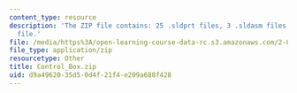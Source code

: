 ```yaml
---
content_type: resource
description: 'The ZIP file contains: 25 .sldprt files, 3 .sldasm files, and 1 .swj
  file.'
file: /media/https%3A/open-learning-course-data-rc.s3.amazonaws.com/2-007-design-and-manufacturing-i-spring-2009/d9a4962035d50d4f21f4e209a688f428_Control_Box.zip
file_type: application/zip
resourcetype: Other
title: Control_Box.zip
uid: d9a49620-35d5-0d4f-21f4-e209a688f428
---
```

